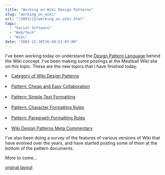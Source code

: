```yaml
---
title: "Working on Wiki Design Patterns"
slug: "working_on_wiki"
url: "/2003/12/working_on_wiki.html"
tags:
  - "Social Software"
  - "Web/Tech"
  - "Wiki"
date: "2003-12-30T16:40:52-07:00"
---
```

<p>I've been working today on understand the <a href="http://www.designmatrix.com/pl/index.html">Design Pattern Language</a> behind the Wiki concept. I've been making some postings at the Meatball Wiki site on this topic. These are the new topics that I have finished today.</p>
<p><li><a href="http://www.usemod.com/cgi-bin/mb.pl?CategoryWikiDesignPatterns">Category of Wiki Design Patterns</a></li><br />
<li><a href="http://www.usemod.com/cgi-bin/mb.pl?CheapAndEasyCollaboration">Pattern: Cheap and Easy Collaboration</a></li><br />
<li><a href="http://www.usemod.com/cgi-bin/mb.pl?SimpleTextFormatting">Pattern: Simple Text Formatting</a></li><br />
<li><a href="http://www.usemod.com/cgi-bin/mb.pl?CharacterFormattingRules">Pattern: Character Formatting Rules</a></li><br />
<li><a href="http://www.usemod.com/cgi-bin/mb.pl?ParagraphFormattingRules">Pattern: Paragraph Formatting Rules</a></li><br />
<li><a href="http://www.usemod.com/cgi-bin/mb.pl?WikiDesignPatternsMetaCommentary">Wiki Design Patterns Meta Commentary</a></li></p>
<p>I've also been doing a survey of the features of various versions of Wiki that have evolved over the years, and have started posting some of them at the bottom of the pattern documents.</p>
<p>More to come...</p>
<p class="previous"><a href="/previous/2003/12/working_on_wiki.html" rel="syndication" class="u-syndication" >orginal layout</a></p>
